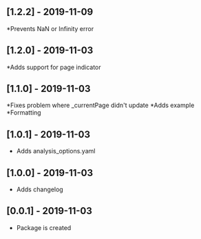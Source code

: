 ## [1.2.2] - 2019-11-09
*Prevents NaN or Infinity error

## [1.2.0] - 2019-11-03
*Adds support for page indicator

## [1.1.0] - 2019-11-03
*Fixes problem where _currentPage didn't update
*Adds example
*Formatting

## [1.0.1] - 2019-11-03
* Adds analysis_options.yaml

## [1.0.0] - 2019-11-03
* Adds changelog

## [0.0.1] - 2019-11-03
* Package is created
